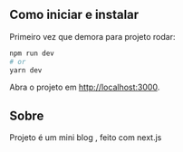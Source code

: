 ## Como iniciar e instalar

Primeiro vez que demora para projeto rodar:

```bash
npm run dev
# or
yarn dev
```

Abra o projeto em  [http://localhost:3000](http://localhost:3000).



## Sobre

Projeto é um mini blog , feito com next.js

